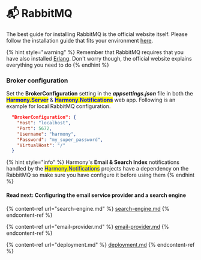 # 📬 RabbitMQ

The best guide for installing RabbitMQ is the official website itself. Please follow the installation guide that fits your environment [here](https://www.rabbitmq.com/download.html).

{% hint style="warning" %}
Remember that RabbitMQ requires that you have also installed [Erlang](https://www.rabbitmq.com/which-erlang.html). Don't worry though, the official website explains everything you need to do
{% endhint %}

### Broker configuration

Set the **BrokerConfiguration** setting in the _**appsettings.json**_ file in both the <mark style="color:blue;">**Harmony.Server**</mark> & <mark style="color:blue;">**Harmony.Notifications**</mark> web app. Following is an example for local RabbitMQ configuration.

```json
  "BrokerConfiguration": {
    "Host": "localhost",
    "Port": 5672,
    "Username": "harmony",
    "Password": "my_super_password",
    "VirtualHost": "/"
  }
```

{% hint style="info" %}
Harmony's **Email & Search Index** notifications handled by the <mark style="color:blue;">Harmony.Notifications</mark> projects have a dependency on the RabbitMQ so make sure you have configure it before using them
{% endhint %}

#### Read next: Configuring the email service provider and a search engine

{% content-ref url="search-engine.md" %}
[search-engine.md](search-engine.md)
{% endcontent-ref %}

{% content-ref url="email-provider.md" %}
[email-provider.md](email-provider.md)
{% endcontent-ref %}

{% content-ref url="deployment.md" %}
[deployment.md](deployment.md)
{% endcontent-ref %}
